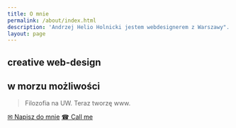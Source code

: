 ```yaml
---
title: O mnie
permalink: /about/index.html
description: 'Andrzej Helio Holnicki jestem webdesignerem z Warszawy".'
layout: page
---
```


## creative web-design
## w morzu możliwości

> Filozofia na UW.
Teraz tworzę www. 

[✉ Napisz do mnie](mailto:ndrzjhl@gmail.com)
[☎ Call me](tel:(+48)793818143)

